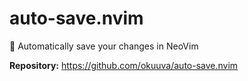 # auto-save.nvim

🧶 Automatically save your changes in NeoVim

**Repository:** <https://github.com/okuuva/auto-save.nvim>
